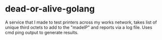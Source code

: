 # dead-or-alive-golang
A service that I made to test printers across my works network, takes list of unique third octets to add to the "madeIP" and reports via a log file. Uses cmd ping output to generate results.
